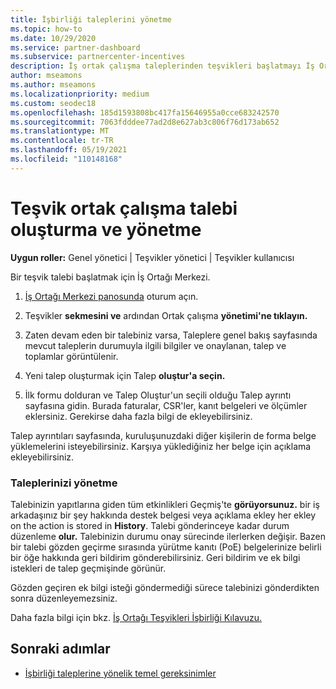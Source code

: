 ```yaml
---
title: İşbirliği taleplerini yönetme
ms.topic: how-to
ms.date: 10/29/2020
ms.service: partner-dashboard
ms.subservice: partnercenter-incentives
description: İş ortak çalışma taleplerinden teşvikleri başlatmayı İş Ortağı Merkezi. Talep binanıza giden tüm etkinlikleri Geçmiş'te de görebilirsiniz.
author: mseamons
ms.author: mseamons
ms.localizationpriority: medium
ms.custom: seodec18
ms.openlocfilehash: 185d1593808bc417fa15646955a0cce683242570
ms.sourcegitcommit: 7063fdddee77ad2d8e627ab3c806f76d173ab652
ms.translationtype: MT
ms.contentlocale: tr-TR
ms.lasthandoff: 05/19/2021
ms.locfileid: "110148168"
---
```

# <a name="create-and-manage-an-incentives-co-op-claim"></a>Teşvik ortak çalışma talebi oluşturma ve yönetme

**Uygun roller:** Genel yönetici | Teşvikler yönetici | Teşvikler kullanıcısı

Bir teşvik talebi başlatmak için İş Ortağı Merkezi.

1. [İş Ortağı Merkezi panosunda](https://partner.microsoft.com/dashboard/) oturum açın.

2. Teşvikler **sekmesini ve** ardından Ortak çalışma **yönetimi'ne tıklayın.**

3. Zaten devam eden bir talebiniz varsa, Taleplere genel bakış sayfasında mevcut taleplerin durumuyla ilgili bilgiler ve onaylanan, talep ve toplamlar görüntülenir.

4. Yeni talep oluşturmak için Talep **oluştur'a seçin.**

5. İlk formu dolduran ve Talep Oluştur'un seçili olduğu Talep ayrıntı sayfasına gidin. Burada faturalar, CSR'ler, kanıt belgeleri ve ölçümler eklersiniz. Gerekirse daha fazla bilgi de ekleyebilirsiniz.

Talep ayrıntıları sayfasında, kuruluşunuzdaki diğer kişilerin de forma belge yüklemelerini isteyebilirsiniz. Karşıya yüklediğiniz her belge için açıklama ekleyebilirsiniz. 

### <a name="manage-your-claims"></a>Taleplerinizi yönetme

Talebinizin yapıtlarına giden tüm etkinlikleri Geçmiş'te **görüyorsunuz.** bir iş arkadaşınız bir şey hakkında destek belgesi veya açıklama ekley her ekley on the action is stored in **History**. Talebi gönderinceye kadar durum düzenleme **olur.** Talebinizin durumu onay sürecinde ilerlerken değişir. Bazen bir talebi gözden geçirme sırasında yürütme kanıtı (PoE) belgelerinize belirli bir öğe hakkında geri bildirim gönderebilirsiniz. Geri bildirim ve ek bilgi istekleri de talep geçmişinde görünür.

Gözden geçiren ek bilgi isteği göndermediği sürece talebinizi gönderdikten sonra düzenleyemezsiniz.

Daha fazla bilgi için bkz. [İş Ortağı Teşvikleri İşbirliği Kılavuzu.](https://assetsprod.microsoft.com/co-op-guidebook.pdf)

## <a name="next-steps"></a>Sonraki adımlar

- [İşbirliği taleplerine yönelik temel gereksinimler](core-requirements.md)